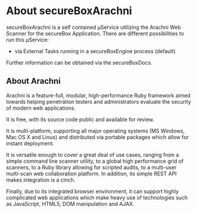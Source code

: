 # About secureBoxArachni

secureBoxArachni is a self contained µService utilizing the Arachni Web Scanner for the secureBox Application.
There are different possibilities to run this µService:

* via External Tasks running in a secureBoxEngine process (default)

Further information can be obtained via the secureBoxDocs.

## About Arachni

Arachni is a feature-full, modular, high-performance Ruby framework aimed towards helping penetration testers and administrators evaluate the security of modern web applications.

It is free, with its source code public and available for review.

It is multi-platform, supporting all major operating systems (MS Windows, Mac OS X and Linux) and distributed via portable packages which allow for instant deployment.

It is versatile enough to cover a great deal of use cases, ranging from a simple command line scanner utility, to a global high performance grid of scanners, to a Ruby library allowing for scripted audits, to a multi-user multi-scan web collaboration platform. In addition, its simple REST API makes integration is a cinch.

Finally, due to its integrated browser environment, it can support highly complicated web applications which make heavy use of technologies such as JavaScript, HTML5, DOM manipulation and AJAX.
